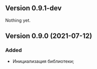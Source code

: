 Version 0.9.1-dev
------------------

Nothing yet.

Version 0.9.0 (2021-07-12)
---------------------------

### Added

* Инициализация библиотеки;